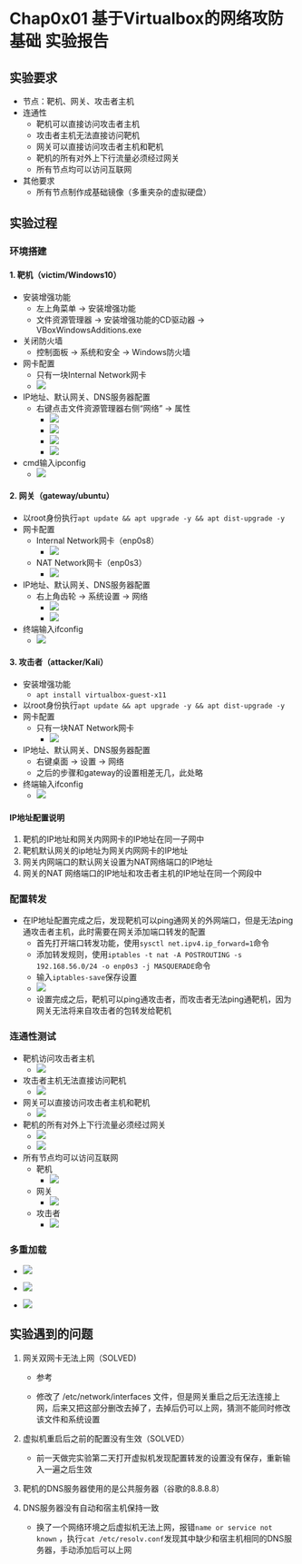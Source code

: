 # Chap0x01 基于Virtualbox的网络攻防基础 实验报告

## 实验要求

- 节点：靶机、网关、攻击者主机
- 连通性
  - 靶机可以直接访问攻击者主机
  - 攻击者主机无法直接访问靶机
  - 网关可以直接访问攻击者主机和靶机
  - 靶机的所有对外上下行流量必须经过网关
  - 所有节点均可以访问互联网
- 其他要求
  - 所有节点制作成基础镜像（多重夹杂的虚拟硬盘）

## 实验过程

### 环境搭建

#### 1. 靶机（victim/Windows10）

- 安装增强功能
  - 左上角菜单 -> 安装增强功能
  - 文件资源管理器 -> 安装增强功能的CD驱动器 -> VBoxWindowsAdditions.exe
- 关闭防火墙
  - 控制面板 -> 系统和安全 -> Windows防火墙
- 网卡配置
  - 只有一块Internal Network网卡
  - ![](images/victim-netcard.png)
- IP地址、默认网关、DNS服务器配置
  - 右键点击文件资源管理器右侧“网络” ->  属性
    - ![](images/victim-ip.png)
    - ![](images/victim-ip1.png)
    - ![](images/victim-ip2.png)
    - ![](images/victim-ip3.png)
- cmd输入ipconfig
  - ![](images/victim-ipconfig.png)



#### 2. 网关（gateway/ubuntu）

- 以root身份执行`apt update && apt upgrade -y && apt dist-upgrade -y` 
- 网卡配置
  - Internal Network网卡（enp0s8）
    - ![](images/gateway-netcard1.png)
  - NAT Network网卡（enp0s3）
    - ![](images/gateway-netcard2.png)
- IP地址、默认网关、DNS服务器配置
  - 右上角齿轮 -> 系统设置 -> 网络
    - ![](images/gateway-ip.png)
    - ![](images/gateway-ip1.png)
- 终端输入ifconfig
  - ![](images/gateway-ifconfig.png)



#### 3. 攻击者（attacker/Kali）

- 安装增强功能
  - `apt install virtualbox-guest-x11` 
- 以root身份执行`apt update && apt upgrade -y && apt dist-upgrade -y` 
- 网卡配置
  - 只有一块NAT Network网卡
    - ![](images/attacker-netcard.png)
- IP地址、默认网关、DNS服务器配置
  - 右键桌面 -> 设置 -> 网络
  - 之后的步骤和gateway的设置相差无几，此处略
- 终端输入ifconfig
  - ![](images/attacker-ifconfig.png)



#### IP地址配置说明

1. 靶机的IP地址和网关内网网卡的IP地址在同一子网中
2. 靶机默认网关的ip地址为网关内网网卡的IP地址
3. 网关内网端口的默认网关设置为NAT网络端口的IP地址
4. 网关的NAT 网络端口的IP地址和攻击者主机的IP地址在同一个网段中

### 配置转发

- 在IP地址配置完成之后，发现靶机可以ping通网关的外网端口，但是无法ping通攻击者主机，此时需要在网关添加端口转发的配置
  - 首先打开端口转发功能，使用`sysctl net.ipv4.ip_forward=1`命令
  - 添加转发规则，使用`iptables -t nat -A POSTROUTING -s 192.168.56.0/24 -o enp0s3 -j MASQUERADE`命令
  - 输入`iptables-save`保存设置
  - ![](images/gtw-iptables.png)
  - 设置完成之后，靶机可以ping通攻击者，而攻击者无法ping通靶机，因为网关无法将来自攻击者的包转发给靶机

### 连通性测试

- 靶机访问攻击者主机
  - ![](images/vtm-atk.png)
- 攻击者主机无法直接访问靶机
  - ![](images/atk-vtm.png)
- 网关可以直接访问攻击者主机和靶机
  - ![](images/gtw-vtm-atk.png)
- 靶机的所有对外上下行流量必须经过网关
  - ![](images/vtm-gtw-atk-0.png)
  - ![](images/vtm-gtw-atk.png)
- 所有节点均可以访问互联网
  - 靶机
    - ![](images/vtm-internet.png)
  - 网关
    - ![](images/gtw-internet.png)
  - 攻击者
    - ![](images/attacker-internet.png)

### 多重加载

- ![](images/vtm-ma.jpg)
- ![](images/gtw-ma.png)

- ![](images/atk-ma.jpg)

## 实验遇到的问题

1. 网关双网卡无法上网（SOLVED)

   - 参考 

     [askubuntu上的一个提问]: https://askubuntu.com/questions/868942/how-to-configure-2-network-interfaces-with-different-gateways

   - 修改了 /etc/network/interfaces 文件，但是网关重启之后无法连接上网，后来又把这部分删改去掉了，去掉后仍可以上网，猜测不能同时修改该文件和系统设置

2. 虚拟机重启后之前的配置没有生效（SOLVED）

   - 前一天做完实验第二天打开虚拟机发现配置转发的设置没有保存，重新输入一遍之后生效

3. 靶机的DNS服务器使用的是公共服务器（谷歌的8.8.8.8）

4. DNS服务器没有自动和宿主机保持一致

   - 换了一个网络环境之后虚拟机无法上网，报错`name or service not known` ，执行`cat /etc/resolv.conf`发现其中缺少和宿主机相同的DNS服务器，手动添加后可以上网

